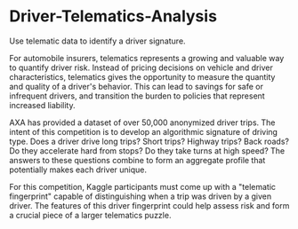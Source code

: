 # Driver-Telematics-Analysis
Use telematic data to identify a driver signature.


For automobile insurers, telematics represents a growing and valuable way to quantify driver risk. Instead of pricing decisions on vehicle and driver characteristics, telematics gives the opportunity to measure the quantity and quality of a driver's behavior. This can lead to savings for safe or infrequent drivers, and transition the burden to policies that represent increased liability.

AXA has provided a dataset of over 50,000 anonymized driver trips. The intent of this competition is to develop an algorithmic signature of driving type. Does a driver drive long trips? Short trips? Highway trips? Back roads? Do they accelerate hard from stops? Do they take turns at high speed? The answers to these questions combine to form an aggregate profile that potentially makes each driver unique.

For this competition, Kaggle participants must come up with a "telematic fingerprint" capable of distinguishing when a trip was driven by a given driver. The features of this driver fingerprint could help assess risk and form a crucial piece of a larger telematics puzzle.

